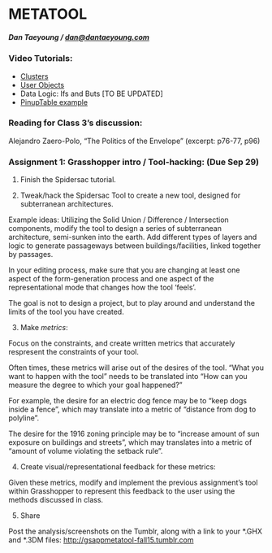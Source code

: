 # METATOOL
##### Dan Taeyoung / dan@dantaeyoung.com

### Video Tutorials:

* [Clusters](http://skilltree.gsapp.org/tutorials/53)
* [User Objects](http://skilltree.gsapp.org/tutorials/58)
* Data Logic: Ifs and Buts [TO BE UPDATED]
* [PinupTable example](http://skilltree.gsapp.org/tutorials/52) 

### Reading for Class 3’s discussion:

Alejandro Zaero-Polo, “The Politics of the Envelope”
(excerpt: p76-77, p96)
	
### Assignment 1: Grasshopper intro / Tool-hacking: (Due Sep 29)

1. Finish the Spidersac tutorial.

2. Tweak/hack the Spidersac Tool to create a new tool, designed for subterranean architectures. 

Example ideas: Utilizing the Solid Union / Difference / Intersection components, modify the tool to design a series of subterranean architecture, semi-sunken into the earth.  Add different types of layers and logic to generate passageways between buildings/facilities, linked together by passages. 

In your editing process, make sure that you are changing at least one aspect of the form-generation process and one aspect of the representational mode that changes how the tool ‘feels’. 

The goal is not to design a project, but to play around and understand the limits of the tool you have created.

3. Make *metrics*:

Focus on the constraints, and create written metrics that accurately respresent the constraints of your tool. 

Often times, these metrics will arise out of the desires of the tool. “What you want to happen with the tool” needs to be translated into “How can you measure the degree to which your goal happened?”

For example, the desire for an electric dog fence may be to “keep dogs inside a fence”, which may translate into a metric of “distance from dog to polyline”.

The desire for the 1916 zoning principle may be to “increase amount of sun exposure on buildings and streets”, which may translates into a metric of “amount of volume violating the setback rule”. 

4. Create visual/representational feedback for these metrics:

Given these metrics, modify and implement the previous assignment’s tool within Grasshopper to represent this feedback to the user using the methods discussed in class.

5. Share

Post the analysis/screenshots on the Tumblr, along with a link to your *.GHX and *.3DM files: http://gsappmetatool-fall15.tumblr.com


